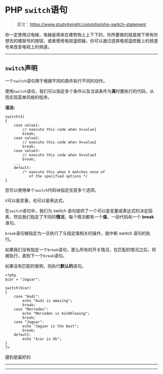 # PHP `switch`语句

> 原文：<https://www.studytonight.com/php/php-switch-statement>

你一定使用过电梯，电梯是用来在建筑物上上下下的，你所要做的就是按下带有你想去的楼层号的按钮，或者使用电视遥控器，你可以通过选择电视遥控器上的频道号来改变电视上的频道。

* * *

## `switch`声明

一个`switch`语句用于根据不同的条件执行不同的动作。

使用`switch`语句，我们可以指定多个条件以及当该条件为**真**时要执行的代码，从而实现菜单风格的程序。

**语法:**

```
switch(X)
{
    case value1:
        // execute this code when X=value1
        break;
    case value2:
        // execute this code when X=value2
        break;
    case value3:
        // execute this code when X=value3
        break;
    ...
    default:
        /* execute this when X matches none of
           of the specified options */
}
```

您可以使用单个`switch`代码块指定任意多个选项。

`X`可以是变量，也可以是表达式。

在`switch`语句中，我们为 switch 语句提供了一个可以是变量或表达式的决定因素，然后我们指定了不同的**情况**，每个情况都有一个**值**，一段代码和一个 **break** 语句。

`break`语句被指定为一旦执行了与指定值相关的操作，就中断 switch 语句的执行。

如果我们没有指定一个`break`语句，那么所有的开关情况，在匹配的情况之后，将被执行，直到下一个`break`语句。

如果没有匹配的案例，则执行**默认的**语句。

```
<?php
$car = "Jaguar";

switch($car)
{
    case "Audi":
        echo "Audi is amazing";
        break;
    case "Mercedes":
        echo "Mercedes is mindblowing";
        break;
    case "Jaguar":
        echo "Jaguar is the best";
        break;
    default:
        echo "$car is Ok";
}
?>
```

捷豹是最好的

* * *

* * *